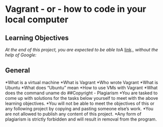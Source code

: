 # Vagrant - or - how to code in your local computer

## Learning Objectives
*At the end of this project, you are expected to be able to*A [link](https://fs.blog/feynman-learning-technique/?fbclid=IwAR2K5_BGPVo0QjJXkOIIqNsqcXK4lTskPWJvA0asKQIGtCPWaQBdKmj1Ztg "explain to anyone").*, without the help of Google:*

## General
 *What is a virtual machine
 *What is Vagrant
 *Who wrote Vagrant
 *What is Ubuntu
 *What does “Ubuntu” mean
 *How to use VMs with Vagrant
 *What does the command uname do
##Copyright - Plagiarism
 *You are tasked to come up with solutions for the tasks below yourself to meet with the above learning objectives.
 *You will not be able to meet the objectives of this or any following project by copying and pasting someone else’s work.
 *You are not allowed to publish any content of this project.
 *Any form of plagiarism is strictly forbidden and will result in removal from the program.

